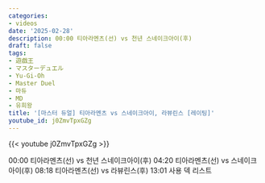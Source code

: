 ```yaml
---
categories:
- videos
date: '2025-02-28'
description: 00:00 티아라멘츠(선) vs 천년 스네이크아이(후)
draft: false
tags:
- 遊戯王
- マスターデュエル
- Yu-Gi-Oh
- Master Duel
- 마듀
- MD
- 유희왕
title: '[마스터 듀얼] 티아라멘츠 vs 스네이크아이, 라뷰린스 [레이팅]'
youtube_id: j0ZmvTpxGZg
---
```



{{< youtube j0ZmvTpxGZg >}}

00:00 티아라멘츠(선) vs 천년 스네이크아이(후)
04:20 티아라멘츠(선) vs 스네이크아이(후)
08:18 티아라멘츠(선) vs 라뷰린스(후)
13:01 사용 덱 리스트